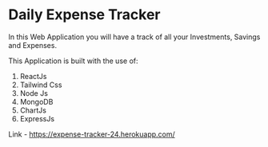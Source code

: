 # Daily Expense Tracker

In this Web Application you will have a track of all your
Investments, Savings and Expenses.

This Application is built with the use of:
1. ReactJs
2. Tailwind Css
3. Node Js
4. MongoDB
5. ChartJs
6. ExpressJs

Link - https://expense-tracker-24.herokuapp.com/

